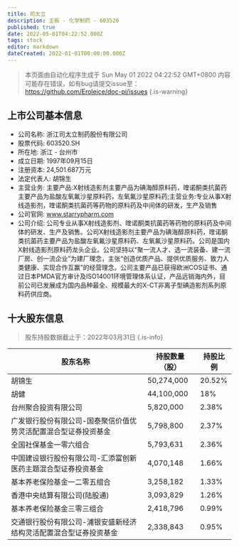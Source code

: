 ```yaml
---
title: 司太立
description: 主板 - 化学制药 - 603520
published: true
date: 2022-05-01T04:22:52.000Z
tags: stock
editor: markdown
dateCreated: 2022-01-01T00:00:00.000Z
---
```


> 本页面由自动化程序生成于 Sun May 01 2022 04:22:52 GMT+0800
> 内容可能存在错误，如有bug请提交issue至：https://github.com/Eroleice/doc-pi/issues
{.is-warning}

## 上市公司基本信息
- 公司名称: 浙江司太立制药股份有限公司
- 股票代码: 603520.SH
- 所在地: 浙江 - 台州市
- 成立日期: 1997年09月15日
- 注册资本: 24,501.687万元
- 法定代表人: 胡锦生
- 主营业务: 主要产品:X射线造影剂主要产品为碘海醇原料药，喹诺酮类抗菌药主要产品为盐酸左氧氟沙星原料药，左氧氟沙星原料药;主营业务:专业从事X射线造影剂，喹诺酮类抗菌药等药物的原料药及中间体的研发，生产及销售
- 公司官网: www.starrypharm.com
- 公司介绍: 公司专业从事X射线造影剂、喹诺酮类抗菌药等药物的原料药及中间体的研发、生产及销售。公司X射线造影剂主要产品为碘海醇原料药，喹诺酮类抗菌药主要产品为盐酸左氧氟沙星原料药、左氧氟沙星原料药。公司是国内X射线造影剂原料药龙头企业。公司坚持以“聚一流人才、选一流装备、建一流厂房、创一流企业”为建厂理念，主张“创造优质产品、提供优质服务、致力人类健康、实现合作互赢”的经营理念。公司主要产品已获得欧洲COS证书、通过日本PMDA官方审计及ISO14001环境管理体系认证，产品远销海内外，目前公司已发展成为国内品种最全、规模最大的X-CT非离子型碘造影剂系列原料药供应商。


## 十大股东信息
> 股东持股数据截止于：2022年03月31日
{.is-info}

| 股东名称 | 持股数量（股） | 持股比例 |
| --- | --- | --- |
| 胡锦生 | 50,274,000 | 20.52% |
| 胡健 | 44,100,000 | 18% |
| 台州聚合投资有限公司 | 5,820,000 | 2.38% |
| 广发银行股份有限公司-国泰聚信价值优势灵活配置混合型证券投资基金 | 5,798,800 | 2.37% |
| 全国社保基金一零六组合 | 5,793,631 | 2.36% |
| 中国建设银行股份有限公司-汇添富创新医药主题混合型证券投资基金 | 4,070,148 | 1.66% |
| 基本养老保险基金一二零五组合 | 3,258,182 | 1.33% |
| 香港中央结算有限公司(陆股通) | 3,093,829 | 1.26% |
| 基本养老保险基金三零三组合 | 2,418,796 | 0.99% |
| 交通银行股份有限公司-浦银安盛新经济结构灵活配置混合型证券投资基金 | 2,338,843 | 0.95% |





